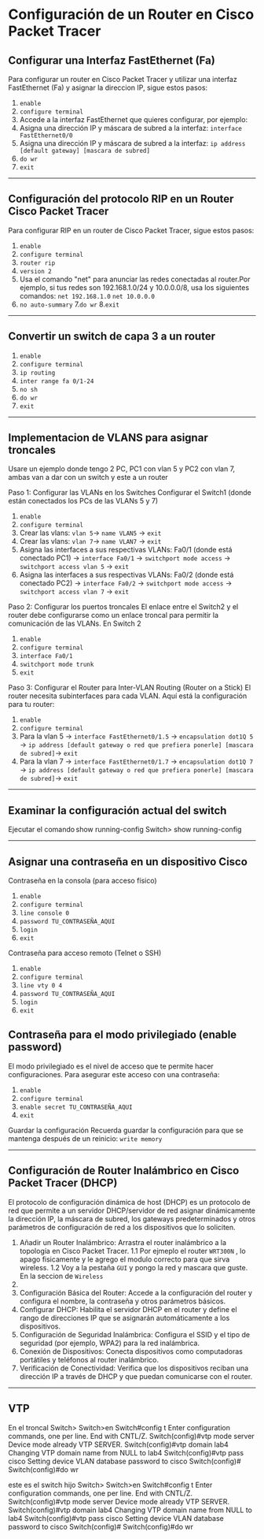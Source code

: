 # Configuración de un Router en Cisco Packet Tracer

## Configurar una Interfaz FastEthernet (Fa)

Para configurar un router en Cisco Packet Tracer y utilizar una interfaz FastEthernet (Fa) y asignar la direccion IP, sigue estos pasos:

1. `enable`
2. `configure terminal`
3. Accede a la interfaz FastEthernet que quieres configurar, por ejemplo:
4. Asigna una dirección IP y máscara de subred a la interfaz: `interface FastEthernet0/0`
5. Asigna una dirección IP y máscara de subred a la interfaz: `ip address [default gateway] [mascara de subred]`
6. `do wr`
7. `exit`

---

## Configuración del protocolo RIP en un Router Cisco Packet Tracer

Para configurar RIP en un router de Cisco Packet Tracer, sigue estos pasos:

1. `enable`
2. `configure terminal`
3. `router rip`
4. `version 2`
5. Usa el comando "net" para anunciar las redes conectadas al router.Por ejemplo, si tus redes son 192.168.1.0/24 y 10.0.0.0/8, usa los siguientes comandos:
`net 192.168.1.0`
`net 10.0.0.0`
6. `no auto-summary`
7.`do wr`
8.`exit`

---
## Convertir un switch de capa 3 a un router
1. `enable`
2. `configure terminal`
3. `ip routing`
4. `inter range fa 0/1-24`
5. `no sh`
6. `do wr`
7. `exit`

---
## Implementacion de VLANS para asignar troncales 
Usare un ejemplo donde tengo 2 PC, PC1 con vlan 5 y PC2 con vlan 7, ambas van a dar con un switch y este a un router

Paso 1: Configurar las VLANs en los Switches
Configurar el Switch1 (donde están conectados los PCs de las VLANs 5 y 7)
1. `enable`
2. `configure terminal`
3. Crear las vlans: `vlan 5`-> `name VLAN5` -> `exit`
4. Crear las vlans: `vlan 7`-> `name VLAN7` -> `exit`
5. Asigna las interfaces a sus respectivas VLANs: Fa0/1 (donde está conectado PC1) -> `interface Fa0/1` -> `switchport mode access` -> `switchport access vlan 5` -> `exit`
6. Asigna las interfaces a sus respectivas VLANs: Fa0/2 (donde está conectado PC2) -> `interface Fa0/2` -> `switchport mode access` -> `switchport access vlan 7` -> `exit`

Paso 2: Configurar los puertos troncales
El enlace entre el Switch2 y el router debe configurarse como un enlace troncal para permitir la comunicación de las VLANs.
En Switch 2
1. `enable`
2. `configure terminal`
3. `interface Fa0/1`
4. `switchport mode trunk`
5. `exit`

Paso 3: Configurar el Router para Inter-VLAN Routing (Router on a Stick)
El router necesita subinterfaces para cada VLAN. Aquí está la configuración para tu router:
1. `enable`
2. `configure terminal`
3. Para la vlan 5 -> `interface FastEthernet0/1.5` -> `encapsulation dot1Q 5` -> `ip address [default gateway o red que prefiera ponerle] [mascara de subred]`-> `exit`
4. Para la vlan 7 -> `interface FastEthernet0/1.7` -> `encapsulation dot1Q 7` -> `ip address [default gateway o red que prefiera ponerle] [mascara de subred]`-> `exit`
---
## Examinar la configuración actual del switch 
Ejecutar el comando show running-config 
Switch> show running-config 

---
## Asignar una contraseña en un dispositivo Cisco
Contraseña en la consola (para acceso físico)
1. `enable`
2. `configure terminal`
3. `line console 0`
4. `password TU_CONTRASEÑA_AQUI`
5. `login`
6. `exit`

Contraseña para acceso remoto (Telnet o SSH)
1. `enable`
2. `configure terminal`
3. `line vty 0 4`
4. `password TU_CONTRASEÑA_AQUI`
5. `login`
6. `exit`

## Contraseña para el modo privilegiado (enable password)
El modo privilegiado es el nivel de acceso que te permite hacer configuraciones. Para asegurar este acceso con una contraseña:
1. `enable`
2. `configure terminal`
3. `enable secret TU_CONTRASEÑA_AQUI`
4. `exit`

Guardar la configuración
Recuerda guardar la configuración para que se mantenga después de un reinicio: `write memory`

---
## Configuración de Router Inalámbrico en Cisco Packet Tracer (DHCP)
El protocolo de configuración dinámica de host (DHCP) es un protocolo de red que permite a un servidor DHCP/servidor de red asignar dinámicamente la dirección IP, la máscara de subred, los gateways predeterminados y otros parámetros de configuración de red a los dispositivos que lo soliciten.
1. Añadir un Router Inalámbrico: Arrastra el router inalámbrico a la topología en Cisco Packet Tracer.
1.1 Por ejmeplo el router `WRT300N` , lo apago fisicamente y le agrego el modulo correcto para que sirva wireless.
1.2 Voy a la pestaña `GUI` y pongo la red y mascara que guste. En la seccion de `Wireless`   
3. 
4. Configuración Básica del Router: Accede a la configuración del router y configura el nombre, la contraseña y otros parámetros básicos.
5. Configurar DHCP: Habilita el servidor DHCP en el router y define el rango de direcciones IP que se asignarán automáticamente a los dispositivos.
6. Configuración de Seguridad Inalámbrica: Configura el SSID y el tipo de seguridad (por ejemplo, WPA2) para la red inalámbrica.
7. Conexión de Dispositivos: Conecta dispositivos como computadoras portátiles y teléfonos al router inalámbrico.
8. Verificación de Conectividad: Verifica que los dispositivos reciban una dirección IP a través de DHCP y que puedan comunicarse con el router.
---
## VTP
En el troncal 
Switch>
Switch>en
Switch#config t
Enter configuration commands, one per line.  End with CNTL/Z.
Switch(config)#vtp mode server
Device mode already VTP SERVER.
Switch(config)#vtp domain lab4
Changing VTP domain name from NULL to lab4
Switch(config)#vtp pass cisco
Setting device VLAN database password to cisco
Switch(config)#
Switch(config)#do wr

este es el switch hijo
Switch>
Switch>en
Switch#config t
Enter configuration commands, one per line.  End with CNTL/Z.
Switch(config)#vtp mode server
Device mode already VTP SERVER.
Switch(config)#vtp domain lab4
Changing VTP domain name from NULL to lab4
Switch(config)#vtp pass cisco
Setting device VLAN database password to cisco
Switch(config)#
Switch(config)#do wr
